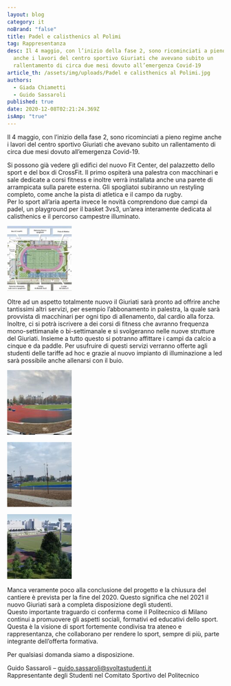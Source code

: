 ```yaml
---
layout: blog
category: it
noBrand: "false"
title: Padel e calisthenics al Polimi
tag: Rappresentanza
desc: Il 4 maggio, con l’inizio della fase 2, sono ricominciati a pieno regime
  anche i lavori del centro sportivo Giuriati che avevano subito un
  rallentamento di circa due mesi dovuto all’emergenza Covid-19
article_th: /assets/img/uploads/Padel e calisthenics al Polimi.jpg
authors:
  - Giada Chiametti
  - Guido Sassaroli
published: true
date: 2020-12-08T02:21:24.369Z
isAmp: "true"
---
```

Il 4 maggio, con l’inizio della fase 2, sono ricominciati a pieno regime anche i lavori del centro sportivo Giuriati che avevano subito un rallentamento di circa due mesi dovuto all’emergenza Covid-19.

Si possono già vedere gli edifici del nuovo Fit Center, del palazzetto dello sport e del box di CrossFit. Il primo ospiterà una palestra con macchinari e sale dedicate a corsi fitness e inoltre verrà installata anche una parete di arrampicata sulla parete esterna. Gli spogliatoi subiranno un restyling completo, come anche la pista di atletica e il campo da rugby.\
Per lo sport all’aria aperta invece le novità comprendono due campi da padel, un playground per il basket 3vs3, un’area interamente dedicata al calisthenics e il percorso campestre illuminato.

![](/assets/img/uploads/giuriati-1.jpg)

Oltre ad un aspetto totalmente nuovo il Giuriati sarà pronto ad offrire anche tantissimi altri servizi, per esempio l’abbonamento in palestra, la quale sarà provvista di macchinari per ogni tipo di allenamento, dal cardio alla forza. Inoltre, ci si potrà iscrivere a dei corsi di fitness che avranno frequenza mono-settimanale o bi-settimanale e si svolgeranno nelle nuove strutture del Giuriati. Insieme a tutto questo si potranno affittare i campi da calcio a cinque e da paddle. Per usufruire di questi servizi verranno offerte agli studenti delle tariffe ad hoc e grazie al nuovo impianto di illuminazione a led sarà possibile anche allenarsi con il buio.

![](/assets/img/uploads/giuriati_panoramica-150x150.jpg)

![](/assets/img/uploads/giuriati-2.jpg)

![](/assets/img/uploads/giuriati-3.jpg)

Manca veramente poco alla conclusione del progetto e la chiusura del cantiere è prevista per la fine del 2020. Questo significa che nel 2021 il nuovo Giuriati sarà a completa disposizione degli studenti.\
Questo importante traguardo ci conferma come il Politecnico di Milano continui a promuovere gli aspetti sociali, formativi ed educativi dello sport. Questa è la visione di sport fortemente condivisa tra ateneo e rappresentanza, che collaborano per rendere lo sport, sempre di più, parte integrante dell’offerta formativa.

Per qualsiasi domanda siamo a disposizione.

Guido Sassaroli – [guido.sassaroli@svoltastudenti.it](guido.sassaroli@svoltastudenti.it)\
Rappresentante degli Studenti nel Comitato Sportivo del Politecnico